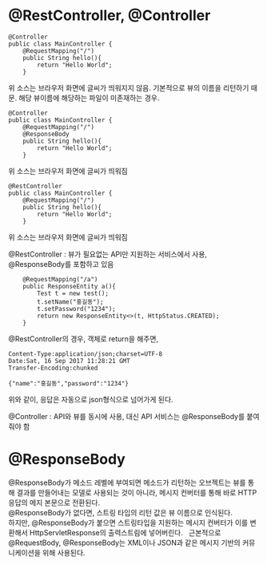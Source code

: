 # @RestController, @Controller

```
@Controller
public class MainController {
    @RequestMapping("/")
    public String hello(){
        return "Hello World";
    }
```
위 소스는 브라우저 화면에 글씨가 띄워지지 않음. 기본적으로 뷰의 이름을 리턴하기 때문. 해당 뷰이름에 해당하는 파일이 미존재하는 경우.
```
@Controller
public class MainController {
    @RequestMapping("/")
    @ResponseBody
    public String hello(){
        return "Hello World";
    }
```
위 소스는 브라우저 화면에 글씨가 띄워짐
```
@RestController
public class MainController {
    @RequestMapping("/")
    public String hello(){
        return "Hello World";
    }
```
위 소스는 브라우저 화면에 글씨가 띄워짐

@RestController : 뷰가 필요없는 API만 지원하는 서비스에서 사용, @ResponseBody를 포함하고 있음  
```
    @RequestMapping("/a")
    public ResponseEntity a(){
        Test t = new test();
        t.setName("홍길동");
        t.setPassword("1234");
        return new ResponseEntity<>(t, HttpStatus.CREATED);
    }
```
@RestController의 경우, 객체로 return을 해주면, 
```
Content-Type:application/json;charset=UTF-8
Date:Sat, 16 Sep 2017 11:28:21 GMT
Transfer-Encoding:chunked
```
```
{"name":"홍길동","password":"1234"}
```
위와 같이, 응답은 자동으로 json형식으로 넘어가게 된다.

@Controller : API와 뷰를 동시에 사용, 대신 API 서비스는 @ResponseBody를 붙여줘야 함

# @ResponseBody
@ResponseBody가 메소드 레벨에 부여되면 메소드가 리턴하는 오브젝트는 뷰를 통해 결과를 만들어내는 모델로 사용되는 것이 아니라, 메시지 컨버터를 통해 바로 HTTP응답의 메지 본문으로 전환된다.  
@ResponseBody가 없다면, 스트링 타입의 리턴 값은 뷰 이름으로 인식된다.  
하지만, @ResponseBody가 붙으면 스트링타입을 지원하는 메시지 컨버터가 이를 변환해서 HttpServletResponse의 출력스트림에 넣어버린다.  
근본적으로 @RequestBody, @ResponseBody는 XML이나 JSON과 같은 메시지 기반의 커뮤니케이션을 위해 사용된다.
